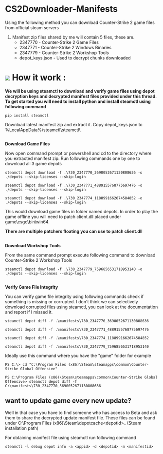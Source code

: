 # CS2Downloader-Manifests
Using the following method you can download Counter-Strike 2 game files from official steam servers

1. Manifest zip files shared by me will contain 5 files, these are.
   - 2347770 - Counter-Strike 2 Game Files
    - 2347771 - Counter-Strike 2 Windows Binaries
     - 2347779 - Counter-Strike 2 Workshop Tools
      - depot_keys.json - Used to decrypt chunks downloaded


# ![](https://img.icons8.com/?size=60&id=DWiebo2M1Bbt&format=svg) How it work :
**We will be using steamctl to download and verify game files using depot decryption keys and decrypted manifest files provided under this thread. To get started you will need to install python and install steamctl using following command**


``pip install steamctl``

Download latest manifest zip and extract it. Copy depot_keys.json to %LocalAppData%\steamctl\steamctl\

##
**Download Game Files**

Now open command prompt or powershell and cd to the directory where you extracted manifest zip. Run following commands one by one to download all 3 game depots


``steamctl depot download -f .\730_2347770_3690052671130808636 -o ./depots --skip-licenses --skip-login``

``steamctl depot download -f .\730_2347771_4889155768775697476 -o ./depots --skip-licenses --skip-login``

``steamctl depot download -f .\730_2347774_1188991662674584852 -o ./depots --skip-licenses --skip-login``

This would download game files in folder named depots. In order to play the game offline you will need to patch client.dll placed under game\csgo\bin\win64\.

**There are multiple patchers floating you can use to patch client.dll**
##
**Download Workshop Tools**

From the same command prompt execute following command to download Counter-Strike 2 Workshop Tools

``steamctl depot download -f .\730_2347779_7596856531718953140 -o ./depots --skip-licenses --skip-login``

##
**Verify Game File Integrity**

You can verify game file integrity using following commands check if something is missing or corrupted. I don't think we can selectively download corrupted files using steamctl, you can look at the documentation and report if I missed it.

``steamctl depot diff -f .\manifests\730_2347770_3690052671130808636``

``steamctl depot diff -f .\manifests\730_2347771_4889155768775697476``

``steamctl depot diff -f .\manifests\730_2347774_1188991662674584852``

``steamctl depot diff -f .\manifests\730_2347779_7596856531718953140``

Ideally use this command where you have the "game" folder for example

``PS C:\> cd "C:\Program Files (x86)\Steam\steamapps\common\Counter-Strike Global Offensive"``

``PS C:\Program Files (x86)\Steam\steamapps\common\Counter-Strike Global Offensive> steamctl depot diff -f C:\manifests\730_2347770_3690052671130808636``

## want to update game every new update?

Well in that case you have to find someone who has access to Beta and ask them to share the decrypted update manifest file. These files can be found under C:\Program Files (x86)\Steam\depotcache\<depotid>_<manifestid> (Steam installation path)

For obtaining manifest file using steamctl run following command

``steamctl -l debug depot info -a <appid> -d <depotid> -m <manifestid>``

